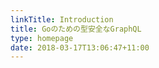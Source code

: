 ```yaml
---
linkTitle: Introduction
title: Goのための型安全なGraphQL
type: homepage
date: 2018-03-17T13:06:47+11:00
---
```

